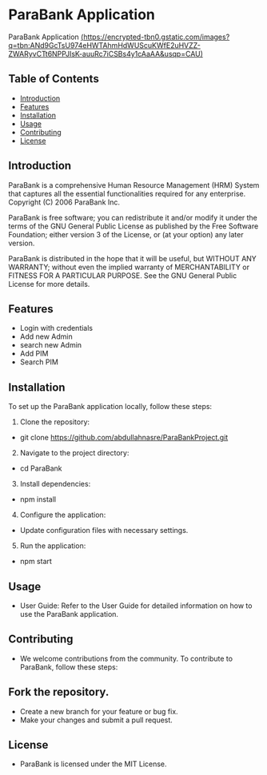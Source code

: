 # ParaBank Application

ParaBank Application
[(https://encrypted-tbn0.gstatic.com/images?q=tbn:ANd9GcTsU974eHWTAhmHdWUScuKWfE2uHVZZ-ZWARyvCTt6NPPJIsK-auuRc7iCSBs4y1cAaAA&usqp=CAU)](https://encrypted-tbn0.gstatic.com/images?q=tbn:ANd9GcTsU974eHWTAhmHdWUScuKWfE2uHVZZ-ZWARyvCTt6NPPJIsK-auuRc7iCSBs4y1cAaAA&usqp=CAU)

## Table of Contents

- [Introduction](#introduction)
- [Features](#features)
- [Installation](#installation)
- [Usage](#usage)
- [Contributing](#contributing)
- [License](#license)

## Introduction

ParaBank is a comprehensive Human Resource Management (HRM) System that captures all the essential functionalities required for any enterprise. Copyright (C) 2006 ParaBank Inc.

ParaBank is free software; you can redistribute it and/or modify it under the terms of the GNU General Public License as published by the Free Software Foundation; either version 3 of the License, or (at your option) any later version.

ParaBank is distributed in the hope that it will be useful, but WITHOUT ANY WARRANTY; without even the implied warranty of MERCHANTABILITY or FITNESS FOR A PARTICULAR PURPOSE. See the GNU General Public License for more details.


## Features

* Login with credentials 
* Add new Admin
* search new Admin
* Add PIM
* Search PIM
 

## Installation

To set up the ParaBank application locally, follow these steps:

1. Clone the repository:
*   git clone https://github.com/abdullahnasre/ParaBankProject.git
2. Navigate to the project directory:
*   cd ParaBank
3. Install dependencies:
*   npm install
4. Configure the application:

* Update configuration files with necessary settings.
5. Run the application:
*   npm start

## Usage
* User Guide: Refer to the User Guide for detailed information on how to use the ParaBank application.

## Contributing
* We welcome contributions from the community. To contribute to ParaBank, follow these steps:

## Fork the repository.
* Create a new branch for your feature or bug fix.
* Make your changes and submit a pull request.

## License
* ParaBank is licensed under the MIT License.
